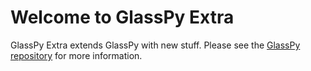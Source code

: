 # Welcome to GlassPy Extra

GlassPy Extra extends GlassPy with new stuff. Please see the [GlassPy repository](https://github.com/drcassar/glasspy) for more information.
